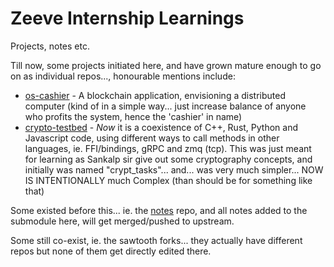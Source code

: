 # Zeeve Internship Learnings

Projects, notes etc.

Till now, some projects initiated here, and have grown mature enough to go on as individual repos..., honourable mentions include:

* [os-cashier](https://github.com/adi-g15/the-os-cashier) - A blockchain application, envisioning a distributed computer (kind of in a simple way... just increase balance of anyone who profits the system, hence the 'cashier' in name)
* [crypto-testbed](https://github.com/adi-g15/crypto-testbed) - _Now_ it is a coexistence of C++, Rust, Python and Javascript code, using different ways to call methods in other languages, ie. FFI/bindings, gRPC and zmq (tcp). This was just meant for learning as Sankalp sir give out some cryptography concepts, and initially was named "crypt_tasks"... and... was very much simpler... NOW IS INTENTIONALLY much Complex (than should be for something like that)

Some existed before this... ie. the [notes](https://github.com/adi-g15/notes) repo, and all notes added to the submodule here, will get merged/pushed to upstream.

Some still co-exist, ie. the sawtooth forks... they actually have different repos but none of them get directly edited there.

